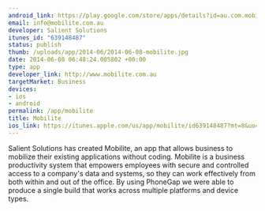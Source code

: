```yaml
--- 
android_link: https://play.google.com/store/apps/details?id=au.com.mobilite
email: info@mobilite.com.au
developer: Salient Solutions
itunes_id: "639148487"
status: publish
thumb: /uploads/app/2014-06/2014-06-08-mobilite.jpg
date: 2014-06-08 06:48:24.005802 +00:00
type: app
developer_link: http://www.mobilite.com.au
targetMarket: Business
devices: 
- ios
- android
permalink: /app/mobilite
title: Mobilite
ios_link: https://itunes.apple.com/us/app/mobilite/id639148487?mt=8&uo=4
---
```


Salient Solutions has created Mobilite, an app that allows business to mobilize their existing applications without coding. Mobilite is a business productivity system that empowers employees with secure and controlled access to a company's data and systems, so they can work effectively from both within and out of the office. By using PhoneGap we were able to produce a single build that works across multiple platforms and device types.
